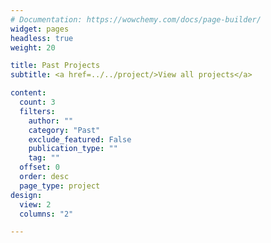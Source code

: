 ```yaml
---
# Documentation: https://wowchemy.com/docs/page-builder/
widget: pages
headless: true
weight: 20

title: Past Projects
subtitle: <a href=../../project/>View all projects</a>

content:
  count: 3
  filters:
    author: ""
    category: "Past"
    exclude_featured: False
    publication_type: ""
    tag: ""
  offset: 0
  order: desc
  page_type: project
design:
  view: 2
  columns: "2"

---
```

